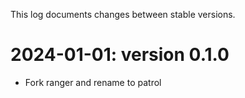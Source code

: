 This log documents changes between stable versions.

# 2024-01-01: version 0.1.0
* Fork ranger and rename to patrol
